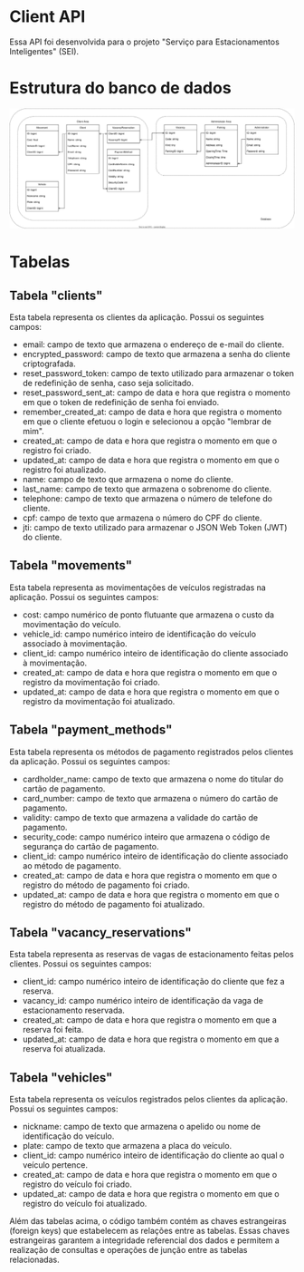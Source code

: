 # Client API

Essa API foi desenvolvida para o projeto "Serviço para Estacionamentos Inteligentes" (SEI).

# Estrutura do banco de dados

<div align="center">
    <img src="seiAPIs.svg" style="background: white;" />
</div>

# Tabelas

## Tabela "clients"

Esta tabela representa os clientes da aplicação. Possui os seguintes campos:

- email: campo de texto que armazena o endereço de e-mail do cliente.
- encrypted_password: campo de texto que armazena a senha do cliente criptografada.
- reset_password_token: campo de texto utilizado para armazenar o token de redefinição de senha, caso seja solicitado.
- reset_password_sent_at: campo de data e hora que registra o momento em que o token de redefinição de senha foi enviado.
- remember_created_at: campo de data e hora que registra o momento em que o cliente efetuou o login e selecionou a opção "lembrar de mim".
- created_at: campo de data e hora que registra o momento em que o registro foi criado.
- updated_at: campo de data e hora que registra o momento em que o registro foi atualizado.
- name: campo de texto que armazena o nome do cliente.
- last_name: campo de texto que armazena o sobrenome do cliente.
- telephone: campo de texto que armazena o número de telefone do cliente.
- cpf: campo de texto que armazena o número do CPF do cliente.
- jti: campo de texto utilizado para armazenar o JSON Web Token (JWT) do cliente.

## Tabela "movements"

Esta tabela representa as movimentações de veículos registradas na aplicação. Possui os seguintes campos:

- cost: campo numérico de ponto flutuante que armazena o custo da movimentação do veículo.
- vehicle_id: campo numérico inteiro de identificação do veículo associado à movimentação.
- client_id: campo numérico inteiro de identificação do cliente associado à movimentação.
- created_at: campo de data e hora que registra o momento em que o registro da movimentação foi criado.
- updated_at: campo de data e hora que registra o momento em que o registro da movimentação foi atualizado.

## Tabela "payment_methods"

Esta tabela representa os métodos de pagamento registrados pelos clientes da aplicação. Possui os seguintes campos:

- cardholder_name: campo de texto que armazena o nome do titular do cartão de pagamento.
- card_number: campo de texto que armazena o número do cartão de pagamento.
- validity: campo de texto que armazena a validade do cartão de pagamento.
- security_code: campo numérico inteiro que armazena o código de segurança do cartão de pagamento.
- client_id: campo numérico inteiro de identificação do cliente associado ao método de pagamento.
- created_at: campo de data e hora que registra o momento em que o registro do método de pagamento foi criado.
- updated_at: campo de data e hora que registra o momento em que o registro do método de pagamento foi atualizado.

## Tabela "vacancy_reservations"

Esta tabela representa as reservas de vagas de estacionamento feitas pelos clientes. Possui os seguintes campos:

- client_id: campo numérico inteiro de identificação do cliente que fez a reserva.
- vacancy_id: campo numérico inteiro de identificação da vaga de estacionamento reservada.
- created_at: campo de data e hora que registra o momento em que a reserva foi feita.
- updated_at: campo de data e hora que registra o momento em que a reserva foi atualizada.

## Tabela "vehicles"

Esta tabela representa os veículos registrados pelos clientes da aplicação. Possui os seguintes campos:

- nickname: campo de texto que armazena o apelido ou nome de identificação do veículo.
- plate: campo de texto que armazena a placa do veículo.
- client_id: campo numérico inteiro de identificação do cliente ao qual o veículo pertence.
- created_at: campo de data e hora que registra o momento em que o registro do veículo foi criado.
- updated_at: campo de data e hora que registra o momento em que o registro do veículo foi atualizado.

Além das tabelas acima, o código também contém as chaves estrangeiras (foreign keys) que estabelecem as relações entre as tabelas. Essas chaves estrangeiras garantem a integridade referencial dos dados e permitem a realização de consultas e operações de junção entre as tabelas relacionadas.
